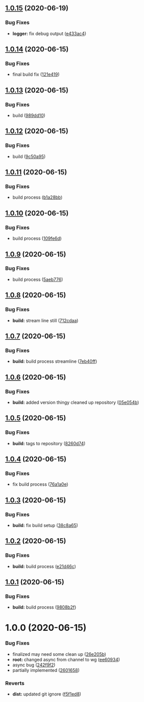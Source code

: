 ## [1.0.15](https://github.com/cenk1cenk2/do-dyndns/compare/v1.0.14...v1.0.15) (2020-06-19)


### Bug Fixes

* **logger:** fix debug output ([e433ac4](https://github.com/cenk1cenk2/do-dyndns/commit/e433ac407fb0e586664caa82dc5bcc66c2c43b6e))

## [1.0.14](https://github.com/cenk1cenk2/do-dyndns/compare/v1.0.13...v1.0.14) (2020-06-15)


### Bug Fixes

* final build fix ([121e419](https://github.com/cenk1cenk2/do-dyndns/commit/121e419ecc277e37b523db4d7fc68ac40427f73c))

## [1.0.13](https://github.com/cenk1cenk2/do-dyndns/compare/v1.0.12...v1.0.13) (2020-06-15)


### Bug Fixes

* build ([989dd10](https://github.com/cenk1cenk2/do-dyndns/commit/989dd10b192e4bff6c6ad3e187f04fdb5756d005))

## [1.0.12](https://github.com/cenk1cenk2/do-dyndns/compare/v1.0.11...v1.0.12) (2020-06-15)


### Bug Fixes

* build ([9c50a95](https://github.com/cenk1cenk2/do-dyndns/commit/9c50a950addc257dedebd6590b508d0946875da4))

## [1.0.11](https://github.com/cenk1cenk2/do-dyndns/compare/v1.0.10...v1.0.11) (2020-06-15)


### Bug Fixes

* build process ([b1a28bb](https://github.com/cenk1cenk2/do-dyndns/commit/b1a28bb8c75b09c45847240f3b36521249a68bab))

## [1.0.10](https://github.com/cenk1cenk2/do-dyndns/compare/v1.0.9...v1.0.10) (2020-06-15)


### Bug Fixes

* build process ([109fe6d](https://github.com/cenk1cenk2/do-dyndns/commit/109fe6de7045f3ca3d6b3d3689269877a41490f3))

## [1.0.9](https://github.com/cenk1cenk2/do-dyndns/compare/v1.0.8...v1.0.9) (2020-06-15)


### Bug Fixes

* build process ([5aeb776](https://github.com/cenk1cenk2/do-dyndns/commit/5aeb776fabb56f165a835842e86d010b9a299a65))

## [1.0.8](https://github.com/cenk1cenk2/do-dyndns/compare/v1.0.7...v1.0.8) (2020-06-15)


### Bug Fixes

* **build:** stream line still ([712cdaa](https://github.com/cenk1cenk2/do-dyndns/commit/712cdaa873290014d81598867e69052406578711))

## [1.0.7](https://github.com/cenk1cenk2/do-dyndns/compare/v1.0.6...v1.0.7) (2020-06-15)


### Bug Fixes

* **build:** build process streamline ([7eb40ff](https://github.com/cenk1cenk2/do-dyndns/commit/7eb40ff93a16e19cc6c2a9bdfabcb43d5492672f))

## [1.0.6](https://github.com/cenk1cenk2/do-dyndns/compare/v1.0.5...v1.0.6) (2020-06-15)


### Bug Fixes

* **build:** added version thingy cleaned up repository ([05e054b](https://github.com/cenk1cenk2/do-dyndns/commit/05e054b6b8c5679186f4e87c4864d2bd66874892))

## [1.0.5](https://github.com/cenk1cenk2/do-dyndns/compare/v1.0.4...v1.0.5) (2020-06-15)


### Bug Fixes

* **build:** tags to repository ([8260d74](https://github.com/cenk1cenk2/do-dyndns/commit/8260d7454287603f09ff4de11469d24e7e2c5713))

## [1.0.4](https://github.com/cenk1cenk2/do-dyndns/compare/v1.0.3...v1.0.4) (2020-06-15)


### Bug Fixes

* fix build process ([76a1a0e](https://github.com/cenk1cenk2/do-dyndns/commit/76a1a0e599eb5dd541921e3e0cfa4dcff88b2b0d))

## [1.0.3](https://github.com/cenk1cenk2/do-dyndns/compare/v1.0.2...v1.0.3) (2020-06-15)


### Bug Fixes

* **build:** fix build setup ([38c8a65](https://github.com/cenk1cenk2/do-dyndns/commit/38c8a654d25886e0becd25dbabf3acdf87b871e8))

## [1.0.2](https://github.com/cenk1cenk2/do-dyndns/compare/v1.0.1...v1.0.2) (2020-06-15)


### Bug Fixes

* **build:** build process ([e21d46c](https://github.com/cenk1cenk2/do-dyndns/commit/e21d46c443cfe5e3cd864da4d2d82b77aebf511d))

## [1.0.1](https://github.com/cenk1cenk2/do-dyndns/compare/v1.0.0...v1.0.1) (2020-06-15)


### Bug Fixes

* **build:** build process ([9808b2f](https://github.com/cenk1cenk2/do-dyndns/commit/9808b2f58835ee061fb155b0096b0e984716e6a1))

# 1.0.0 (2020-06-15)


### Bug Fixes

* finalized may need some clean up ([26e205b](https://github.com/cenk1cenk2/do-dyndns/commit/26e205b1c06fad7f9548c9dbe5ca95ea69f44e25))
* **root:** changed async from channel to wg ([ee60934](https://github.com/cenk1cenk2/do-dyndns/commit/ee60934e1865c97b6f81b6c4a466437760e1615f))
* async bug ([242f9f2](https://github.com/cenk1cenk2/do-dyndns/commit/242f9f23c4dc4330c8b2506f460c5b623e2a7fc5))
* partially implemented ([2601658](https://github.com/cenk1cenk2/do-dyndns/commit/2601658f1109f8cbd856d7c93a87c765c2854fb8))


### Reverts

* **dist:** updated git ignore ([f5f1ed8](https://github.com/cenk1cenk2/do-dyndns/commit/f5f1ed8247ea4304afcde034865f42c315a406c3))
